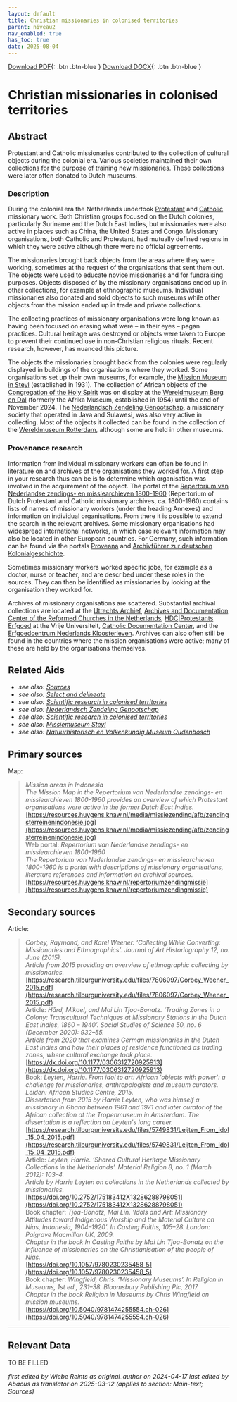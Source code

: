 ```yaml
---
layout: default
title: Christian missionaries in colonised territories
parent: niveau2
nav_enabled: true
has_toc: true
date: 2025-08-04
--- 
```



[Download PDF](https://raw.githubusercontent.com/colonial-heritage/research-guides-dev/refs/heads/main/EXPORTS/PDF/niveau2/English/ChristianMission.pdf){: .btn .btn-blue }     [Download DOCX](https://raw.githubusercontent.com/colonial-heritage/research-guides-dev/refs/heads/main/EXPORTS/DOCX/niveau2/English/ChristianMission.docx){: .btn .btn-blue }


# Christian missionaries in colonised territories


## Abstract

Protestant and Catholic missionaries contributed to the collection of cultural objects during the colonial era. Various societies maintained their own collections for the purpose of training new missionaries. These collections were later often donated to Dutch museums.

### Description

During the colonial era the Netherlands undertook [Protestant](https://data.indischherinneringscentrum.nl/ied/104099) and [Catholic](https://hdl.handle.net/20.500.11840/termmaster25128) missionary work. Both Christian groups focused on the Dutch colonies, particularly Suriname and the Dutch East Indies, but missionaries were also active in places such as China, the United States and Congo. Missionary organisations, both Catholic and Protestant, had mutually defined regions in which they were active although there were no official agreements. 

The missionaries brought back objects from the areas where they were working, sometimes at the request of the organisations that sent them out. The objects were used to educate novice missionaries and for fundraising purposes. Objects disposed of by the missionary organisations ended up in other collections, for example at ethnographic museums. Individual missionaries also donated and sold objects to such museums while other objects from the mission ended up in trade and private collections. 

The collecting practices of missionary organisations were long known as having  been focused on erasing what were – in their eyes – pagan practices. Cultural heritage was destroyed or objects were taken to Europe to prevent their continued use in non-Christian religious rituals. Recent research, however, has nuanced this picture.

The objects the missionaries brought back from the colonies were regularly displayed in buildings of the organisations where they worked. Some organisations set up their own museums, for example, the [Mission Museum in Steyl](https://app.colonialcollections.nl/en/research-aids/https%3A%2F%2Fn2t%252Enet%2Fark%3A%2F27023%2Fd2c658fef273decf748b392ab053f046) (established in 1931). The collection of African objects of the [Congregation of the Holy Spirit](https://www.wikidata.org/entity/Q687562) was on display at the [Wereldmuseum Berg en Dal](https://www.wikidata.org/entity/Q2470853) (formerly the Afrika Museum, established in 1954) until the end of November 2024. The [Nederlandsch Zendeling Genootschap](https://www.wikidata.org/entity/Q1946670), a missionary society that operated in Java and Sulawesi, was also very active in collecting. Most of the objects it collected can be found in the collection of the [Wereldmuseum Rotterdam](https://www.wikidata.org/entity/Q2042754), although some are held in other museums.

### Provenance research

Information from individual missionary workers can often be found in literature on and archives of the organisations they worked for. A first step in your research thus can be is to determine which organisation was involved in the acquirement of the object. The portal of the [Repertorium van Nederlandse zendings- en missiearchieven 1800-1960](https://resources.huygens.knaw.nl/repertoriumzendingmissie/index_html_en) (Repertorium of Dutch Protestant and Catholic missionary archives, ca. 1800-1960) contains lists of names of missionary workers (under the heading Annexes) and information on individual organisations. From there it is possible to extend the search in the relevant archives. Some missionary organisations had widespread international networks, in which case relevant information may also be located in other European countries. For Germany, such information can be found via the portals [Proveana](https://www.proveana.de/en/start) and [Archivführer zur deutschen Kolonialgeschichte](https://archivfuehrer-kolonialzeit.de).

Sometimes missionary workers worked specific jobs, for example as a doctor, nurse or teacher, and are described under these roles in the sources. They can then be identified as missionaries by looking at the organisation they worked for.

Archives of missionary organisations are scattered. Substantial archival collections are located at the [Utrechts Archief](https://hetutrechtsarchief.nl/), [Archives and Documentation Center of the Reformed Churches in the Netherlands](https://adckampen.nl/), [HDC|Protestants Erfgoed](https://vu.nl/nl/over-de-vu/diensten/universiteitsbibliotheek/meer-over/collectie-hdc-protestants-erfgoed) at the Vrije Universiteit, [Catholic Documentation Center](https://www.ru.nl/kdc/), and the [Erfgoedcentrum Nederlands Kloosterleven](https://erfgoedkloosterleven.nl/). Archives can also often still be found in the countries where the mission organisations were active; many of these are held by the organisations themselves.


## Related Aids

 - _see also: [Sources](niveau1/English/Sources_20240501.yml)_  
 - _see also: [Select and delineate](niveau1/English/SelectAndDelineate_20240425.yml)_  
 - _see also: [Scientific research in colonised territories](niveau2/English/Science_20240821.yml)_  
 - _see also: [Nederlandsch Zendeling Genootschap](niveau3/English/NZG_20240508.yml)_  
 - _see also: [Scientific research in colonised territories](niveau2/English/Science_20240821.yml)_  
 - _see also: [Missiemuseum Steyl](niveau3/English/MissiemuseumSteyl_20241021.yml)_  
 - _see also: [Natuurhistorisch en Volkenkundig Museum Oudenbosch](niveau3/English/MOudenbosch_20250603.yml)_  

## Primary sources

Map:
  > *Mission areas in Indonesia*  
> _The Mission Map in the Repertorium van Nederlandse zendings- en missiearchieven 1800-1960 provides an overview of which Protestant organisations were active in the former Dutch East Indies._  
> [https://resources.huygens.knaw.nl/media/missiezending/afb/zendingsterreinenindonesie.jpg](https://resources.huygens.knaw.nl/media/missiezending/afb/zendingsterreinenindonesie.jpg)  
Web portal:
  > *Repertorium van Nederlandse zendings- en missiearchieven 1800-1960*  
> _The Repertorium van Nederlandse zendings- en missiearchieven 1800-1960 is a portal with descriptions of missionary organisations, literature references and information on archival sources._  
> [https://resources.huygens.knaw.nl/repertoriumzendingmissie](https://resources.huygens.knaw.nl/repertoriumzendingmissie)  
## Secondary sources

Article:
  > *Corbey, Raymond, and Karel Weener. ‘Collecting While Converting: Missionaries and Ethnographics’. Journal of Art Historiography 12, no. June (2015).*  
> _Article from 2015 providing an overview of ethnographic collecting by missionaries._  
> [https://research.tilburguniversity.edu/files/7806097/Corbey_Weener_2015.pdf](https://research.tilburguniversity.edu/files/7806097/Corbey_Weener_2015.pdf)  
Article:
  > *Hård, Mikael, and Mai Lin Tjoa-Bonatz. ‘Trading Zones in a Colony: Transcultural Techniques at Missionary Stations in the Dutch East Indies, 1860 – 1940’. Social Studies of Science 50, no. 6 (December 2020): 932–55.*  
> _Article from 2020 that examines German missionaries in the Dutch East Indies and how their places of residence functioned as trading zones, where cultural exchange took place._  
> [https://dx.doi.org/10.1177/0306312720925913](https://dx.doi.org/10.1177/0306312720925913)  
Book:
  > *Leyten, Harrie. From idol to art: African 'objects with power': a challenge for missionaries, anthropologists and museum curators. Leiden: African Studies Centre, 2015.*  
> _Dissertation from 2015 by Harrie Leyten, who was himself a missionary in Ghana between 1961 and 1971 and later curator of the African collection at the Tropenmuseum in Amsterdam. The dissertation is a reflection on Leyten's long career._  
> [https://research.tilburguniversity.edu/files/5749831/Leijten_From_idol_15_04_2015.pdf](https://research.tilburguniversity.edu/files/5749831/Leijten_From_idol_15_04_2015.pdf)  
Article:
  > *Leyten, Harrie. ‘Shared Cultural Heritage Missionary Collections in the Netherlands’. Material Religion 8, no. 1 (March 2012): 103–4.*  
> _Article by Harrie Leyten on collections in the Netherlands collected by missionaries._  
> [https://doi.org/10.2752/175183412X13286288798051](https://doi.org/10.2752/175183412X13286288798051)  
Book chapter:
  > *Tjoa-Bonatz, Mai Lin. ‘Idols and Art: Missionary Attitudes toward Indigenous Worship and the Material Culture on Nias, Indonesia, 1904–1920’. In Casting Faiths, 105–28. London: Palgrave Macmillan UK, 2009.*  
> _Chapter in the book In Casting Faiths by Mai Lin Tjoa-Bonatz on the influence of missionaries on the Christianisation of the people of Nias._  
> [https://doi.org/10.1057/9780230235458_5](https://doi.org/10.1057/9780230235458_5)  
Book chapter:
  > *Wingfield, Chris. ‘Missionary Museums’. In Religion in Museums, 1st ed., 231–38. Bloomsbury Publishing Plc, 2017.*  
> _Chapter in the book Religion in Museums by Chris Wingfield on mission museums._  
> [https://doi.org/10.5040/9781474255554.ch-026](https://doi.org/10.5040/9781474255554.ch-026)  


---
## Relevant Data 
TO BE FILLED

_first edited by Wiebe Reints as original_author on 2024-04-17_
_last edited by Abacus as translator on 2025-03-12
        (applies to section: Main-text; Sources)_
        